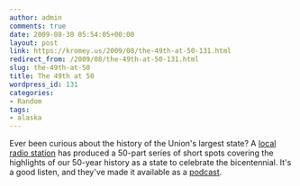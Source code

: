 ```yaml
---
author: admin
comments: true
date: 2009-08-30 05:54:05+00:00
layout: post
link: https://kromey.us/2009/08/the-49th-at-50-131.html
redirect_from: /2009/08/the-49th-at-50-131.html
slug: the-49th-at-50
title: The 49th at 50
wordpress_id: 131
categories:
- Random
tags:
- alaska
---
```


Ever been curious about the history of the Union's largest state? A [local radio station](http://www.kiak.com/) has produced a 50-part series of short spots covering the highlights of our 50-year history as a state to celebrate the bicentennial. It's a good listen, and they've made it available as a [podcast](http://www.kiak.com/podcast/49that50.xml).
